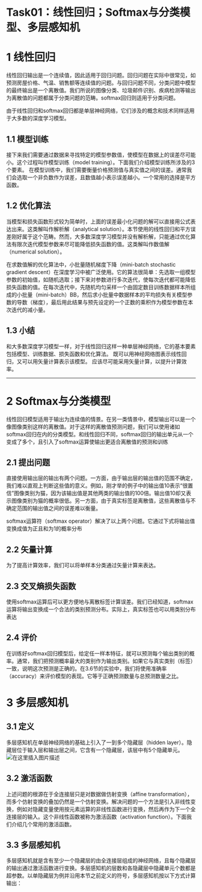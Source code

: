 # Task01：线性回归；Softmax与分类模型、多层感知机

# 1  线性回归

线性回归输出是一个连续值，因此适用于回归问题。回归问题在实际中很常见，如预测房屋价格、气温、销售额等连续值的问题。与回归问题不同，分类问题中模型的最终输出是一个离散值。我们所说的图像分类、垃圾邮件识别、疾病检测等输出为离散值的问题都属于分类问题的范畴。softmax回归则适用于分类问题。

由于线性回归和softmax回归都是单层神经网络，它们涉及的概念和技术同样适用于大多数的深度学习模型。
## 1.1 模型训练
接下来我们需要通过数据来寻找特定的模型参数值，使模型在数据上的误差尽可能小。这个过程叫作模型训练（model training）。下面我们介绍模型训练所涉及的3个要素。
在模型训练中，我们需要衡量价格预测值与真实值之间的误差。通常我们会选取一个非负数作为误差，且数值越小表示误差越小。一个常用的选择是平方函数。

## 1.2 优化算法
当模型和损失函数形式较为简单时，上面的误差最小化问题的解可以直接用公式表达出来。这类解叫作解析解（analytical solution）。本节使用的线性回归和平方误差刚好属于这个范畴。然而，大多数深度学习模型并没有解析解，只能通过优化算法有限次迭代模型参数来尽可能降低损失函数的值。这类解叫作数值解（numerical solution）。

在求数值解的优化算法中，小批量随机梯度下降（mini-batch stochastic gradient descent）在深度学习中被广泛使用。它的算法很简单：先选取一组模型参数的初始值，如随机选取；接下来对参数进行多次迭代，使每次迭代都可能降低损失函数的值。在每次迭代中，先随机均匀采样一个由固定数目训练数据样本所组成的小批量（mini-batch）BB，然后求小批量中数据样本的平均损失有关模型参数的导数（梯度），最后用此结果与预先设定的一个正数的乘积作为模型参数在本次迭代的减小量。
## 1.3 小结
和大多数深度学习模型一样，对于线性回归这样一种单层神经网络，它的基本要素包括模型、训练数据、损失函数和优化算法。
既可以用神经网络图表示线性回归，又可以用矢量计算表示该模型。
应该尽可能采用矢量计算，以提升计算效率。

---
# 2 Softmax与分类模型
线性回归模型适用于输出为连续值的情景。在另一类情景中，模型输出可以是一个像图像类别这样的离散值。对于这样的离散值预测问题，我们可以使用诸如softmax回归在内的分类模型。和线性回归不同，softmax回归的输出单元从一个变成了多个，且引入了softmax运算使输出更适合离散值的预测和训练
## 2.1 提出问题
直接使用输出层的输出有两个问题。一方面，由于输出层的输出值的范围不确定，我们难以直观上判断这些值的意义。例如，刚才举的例子中的输出值10表示“很置信”图像类别为猫，因为该输出值是其他两类的输出值的100倍。输出值10却又表示图像类别为猫的概率很低。另一方面，由于真实标签是离散值，这些离散值与不确定范围的输出值之间的误差难以衡量。

softmax运算符（softmax operator）解决了以上两个问题。它通过下式将输出值变换成值为正且和为1的概率分布
## 2.2 矢量计算
为了提高计算效率，我们可以将单样本分类通过矢量计算来表达。

## 2.3 交叉熵损失函数
使用softmax运算后可以更方便地与离散标签计算误差。我们已经知道，softmax运算将输出变换成一个合法的类别预测分布。实际上，真实标签也可以用类别分布表达
## 2.4 评价
在训练好softmax回归模型后，给定任一样本特征，就可以预测每个输出类别的概率。通常，我们把预测概率最大的类别作为输出类别。如果它与真实类别（标签）一致，说明这次预测是正确的。在3.6节的实验中，我们将使用准确率（accuracy）来评价模型的表现。它等于正确预测数量与总预测数量之比。

# 3 多层感知机
## 3.1 定义
多层感知机在单层神经网络的基础上引入了一到多个隐藏层（hidden layer）。隐藏层位于输入层和输出层之间，它含有一个隐藏层，该层中有5个隐藏单元。
![在这里插入图片描述](https://img-blog.csdnimg.cn/20200214184603607.png?x-oss-process=image/watermark,type_ZmFuZ3poZW5naGVpdGk,shadow_10,text_aHR0cHM6Ly9ibG9nLmNzZG4ubmV0L3dlaXhpbl80MzkxMzAzNQ==,size_16,color_FFFFFF,t_70)
## 3.2 激活函数
上述问题的根源在于全连接层只是对数据做仿射变换（affine transformation），而多个仿射变换的叠加仍然是一个仿射变换。解决问题的一个方法是引入非线性变换，例如对隐藏变量使用按元素运算的非线性函数进行变换，然后再作为下一个全连接层的输入。这个非线性函数被称为激活函数（activation function）。下面我们介绍几个常用的激活函数。

## 3.3 多层感知机
多层感知机就是含有至少一个隐藏层的由全连接层组成的神经网络，且每个隐藏层的输出通过激活函数进行变换。多层感知机的层数和各隐藏层中隐藏单元个数都是超参数。以单隐藏层为例并沿用本节之前定义的符号，多层感知机按以下方式计算输出：